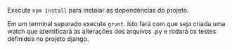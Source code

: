 Execute `npm install` para instalar as dependências do projeto.

Em um terminal separado execute `grunt`. Isto fará com que seja criada uma watch que identificará as alterações dos arquivos .py e rodará os testes definidos no projeto django.